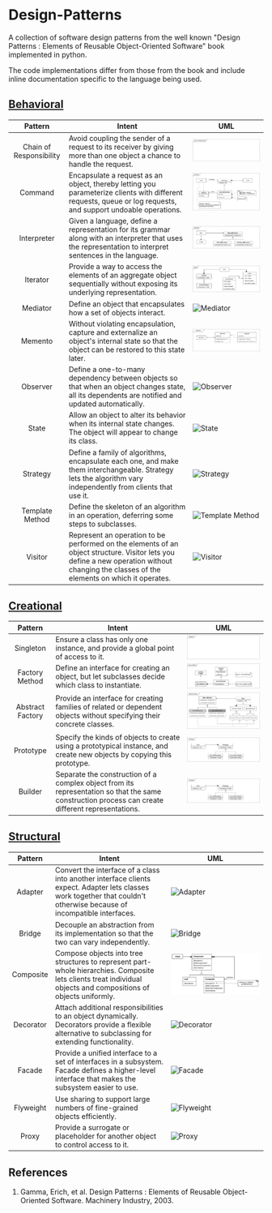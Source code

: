 # Design-Patterns
A collection of software design patterns from the well known "Design Patterns : Elements of Reusable Object-Oriented Software" book implemented in python.

The code implementations differ from those from the book and include inline documentation specific to the language being used.

## [Behavioral](./behavioral.md)
Pattern                 | Intent | UML
:---------------------: | ------ | ------
Chain of Responsibility | Avoid coupling the sender of a request to its receiver by giving more than one object a chance to handle the request. | ![Chain of Responsibility](./uml/chain.png)
Command                 | Encapsulate a request as an object, thereby letting you parameterize clients with different requests, queue or log requests, and support undoable operations. | ![Command](./uml/command.png)
Interpreter             | Given a language, define a representation for its grammar along with an interpreter that uses the representation to interpret sentences in the language. | ![Interpreter](./uml/interpreter.png)
Iterator                | Provide a way to access the elements of an aggregate object sequentially without exposing its underlying representation. | ![Iterator](./uml/iterator.png)
Mediator                | Define an object that encapsulates how a set of objects interact. | ![Mediator](./uml/mediator.png)
Memento                 | Without violating encapsulation, capture and externalize an object's internal state so that the object can be restored to this state later. | ![Memento](./uml/memento.png)
Observer                | Define a one-to-many dependency between objects so that when an object changes state, all its dependents are notified and updated automatically. | ![Observer](./uml/observer.png)
State                   | Allow an object to alter its behavior when its internal state changes. The object will appear to change its class. | ![State](./uml/state.png)
Strategy                | Define a family of algorithms, encapsulate each one, and make them interchangeable. Strategy lets the algorithm vary independently from clients that use it. | ![Strategy](./uml/strategy.png)
Template Method         | Define the skeleton of an algorithm in an operation, deferring some steps to subclasses. | ![Template Method](./uml/template.png)
Visitor                 | Represent an operation to be performed on the elements of an object structure. Visitor lets you define a new operation without changing the classes of the elements on which it operates. | ![Visitor](./uml/visitor.png)

## [Creational](./creational.md)
Pattern          | Intent | UML
:--------------: | ------ | ------
Singleton        | Ensure a class has only one instance, and provide a global point of access to it. | ![Singleton](./uml/singleton.png)
Factory Method   | Define an interface for creating an object, but let subclasses decide which class to instantiate. | ![Factory Method](./uml/factory.png)
Abstract Factory | Provide an interface for creating families of related or dependent objects without specifying their concrete classes. | ![Abstract Factory](./uml/abstract.png)
Prototype        | Specify the kinds of objects to create using a prototypical instance, and create new objects by copying this prototype. | ![Prototype](./uml/prototype.png)
Builder          | Separate the construction of a complex object from its representation so that the same construction process can create different representations. | ![Builder](./uml/builder.png)

## [Structural](./structural.md)
Pattern   | Intent | UML
:-------: | ------ | ------
Adapter   | Convert the interface of a class into another interface clients expect. Adapter lets classes work together that couldn't otherwise because of incompatible interfaces. | ![Adapter](./uml/adapter.png)
Bridge    | Decouple an abstraction from its implementation so that the two can vary independently. | ![Bridge](./uml/bridge.png)
Composite | Compose objects into tree structures to represent part-whole hierarchies. Composite lets clients treat individual objects and compositions of objects uniformly. | ![Composite](./uml/composite.png)
Decorator | Attach additional responsibilities to an object dynamically. Decorators provide a flexible alternative to subclassing for extending functionality. | ![Decorator](./uml/decorator.png)
Facade    | Provide a unified interface to a set of interfaces in a subsystem. Facade defines a higher-level interface that makes the subsystem easier to use. | ![Facade](./uml/facade.png)
Flyweight | Use sharing to support large numbers of fine-grained objects efficiently. | ![Flyweight](./uml/flyweight.png)
Proxy     | Provide a surrogate or placeholder for another object to control access to it. | ![Proxy](./uml/proxy.png)

## References
1. Gamma, Erich, et al. Design Patterns : Elements of Reusable Object-Oriented Software. Machinery Industry, 2003.
